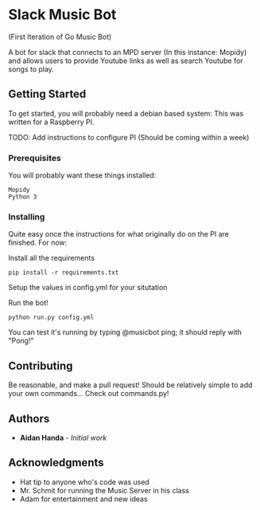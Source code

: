 # Slack Music Bot
(First Iteration of Go Music Bot)

A bot for slack that connects to an MPD server (In this instance: Mopidy) and allows users to provide Youtube links as well as search Youtube for songs to play.

## Getting Started

To get started, you will probably need a debian based system: This was written for a Raspberry PI. 

TODO: Add instructions to configure PI (Should be coming within a week)

### Prerequisites

You will probably want these things installed:
```
Mopidy
Python 3
```

### Installing

Quite easy once the instructions for what originally do on the PI are finished. For now:

Install all the requirements
```
pip install -r requirements.txt
```

Setup the values in config.yml for your situtation

Run the bot!
```
python run.py config.yml
```

You can test it's running by typing @musicbot ping; it should reply with "Pong!"


## Contributing

Be reasonable, and make a pull request! Should be relatively simple to add your own commands... Check out commands.py! 

## Authors

* **Aidan Handa** - *Initial work* 

## Acknowledgments

* Hat tip to anyone who's code was used
* Mr. Schmit for running the Music Server in his class
* Adam for entertainment and new ideas

